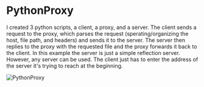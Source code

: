 # PythonProxy

<p>
  I created 3 python scripts, a client, a proxy, and a server. The client sends a request to the proxy, 
  which parses the request (sperating/organizing the host, file path, and headers) and sends it to the server. 
  The server then replies to the proxy with the requested file and the proxy forwards it back to the client. 
  In this example the server is just a simple reflection server. However, any server can be used. The client
  just has to enter the address of the server it's trying to reach at the beginning.
</p>

![PythonProxy](https://github.com/awpoch/PythonProxy/assets/143761409/5d862ac3-e830-45cf-a6cb-ccd38e5c9dc3)
